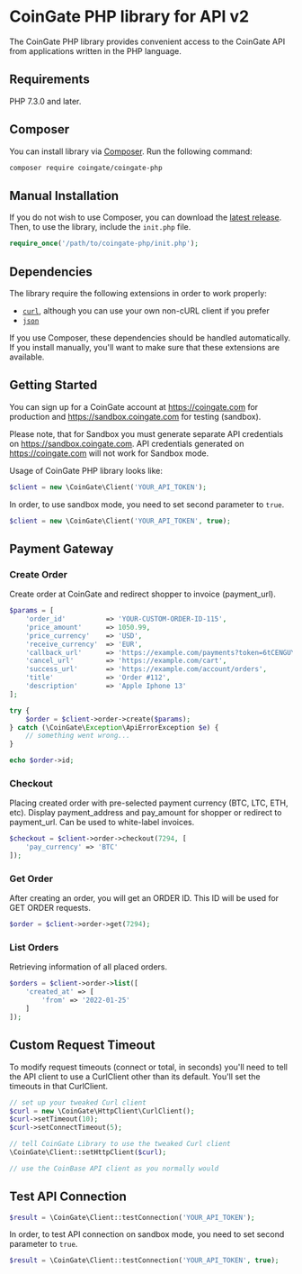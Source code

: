 # CoinGate PHP library for API v2

The CoinGate PHP library provides convenient access to the CoinGate API from applications written in the PHP language.

## Requirements

PHP 7.3.0 and later.

## Composer

You can install library via [Composer](http://getcomposer.org/). Run the following command:

```bash
composer require coingate/coingate-php
```

## Manual Installation

If you do not wish to use Composer, you can download the [latest release](https://github.com/coingate/coingate-php/releases). Then, to use the library, include the `init.php` file.

```php
require_once('/path/to/coingate-php/init.php');
```

## Dependencies

The library require the following extensions in order to work properly:

-   [`curl`](https://secure.php.net/manual/en/book.curl.php), although you can use your own non-cURL client if you prefer
-   [`json`](https://secure.php.net/manual/en/book.json.php)

If you use Composer, these dependencies should be handled automatically. If you install manually, you'll want to make sure that these extensions are available.

## Getting Started

You can sign up for a CoinGate account at <https://coingate.com> for production and <https://sandbox.coingate.com> for testing (sandbox).

Please note, that for Sandbox you must generate separate API credentials on <https://sandbox.coingate.com>. API credentials generated on <https://coingate.com> will not work for Sandbox mode.

Usage of CoinGate PHP library looks like:

```php
$client = new \CoinGate\Client('YOUR_API_TOKEN');
```

In order, to use sandbox mode, you need to set second parameter to `true`.

```php
$client = new \CoinGate\Client('YOUR_API_TOKEN', true);
```

## Payment Gateway

### Create Order

Create order at CoinGate and redirect shopper to invoice (payment_url).

```php
$params = [
    'order_id'          => 'YOUR-CUSTOM-ORDER-ID-115',
    'price_amount'      => 1050.99,
    'price_currency'    => 'USD',
    'receive_currency'  => 'EUR',
    'callback_url'      => 'https://example.com/payments?token=6tCENGUYI62ojkuzDPX7Jg',
    'cancel_url'        => 'https://example.com/cart',
    'success_url'       => 'https://example.com/account/orders',
    'title'             => 'Order #112',
    'description'       => 'Apple Iphone 13'
];

try {
    $order = $client->order->create($params);
} catch (\CoinGate\Exception\ApiErrorException $e) {
    // something went wrong...
}

echo $order->id;
```

### Checkout

Placing created order with pre-selected payment currency (BTC, LTC, ETH, etc). Display payment_address and pay_amount for shopper or redirect to payment_url. Can be used to white-label invoices.

```php
$checkout = $client->order->checkout(7294, [
    'pay_currency' => 'BTC'
]);
```

### Get Order

After creating an order, you will get an ORDER ID. This ID will be used for GET ORDER requests.

```php
$order = $client->order->get(7294);
```

### List Orders

Retrieving information of all placed orders.

```php
$orders = $client->order->list([
    'created_at' => [
        'from' => '2022-01-25'
    ]
]);
```

## Custom Request Timeout

To modify request timeouts (connect or total, in seconds) you'll need to tell the API client to use a CurlClient other than its default. You'll set the timeouts in that CurlClient.

```php
// set up your tweaked Curl client
$curl = new \CoinGate\HttpClient\CurlClient();
$curl->setTimeout(10);
$curl->setConnectTimeout(5);

// tell CoinGate Library to use the tweaked Curl client
\CoinGate\Client::setHttpClient($curl);

// use the CoinBase API client as you normally would
```

## Test API Connection

```php
$result = \CoinGate\Client::testConnection('YOUR_API_TOKEN');
```

In order, to test API connection on sandbox mode, you need to set second parameter to `true`.

```php
$result = \CoinGate\Client::testConnection('YOUR_API_TOKEN', true);
```
